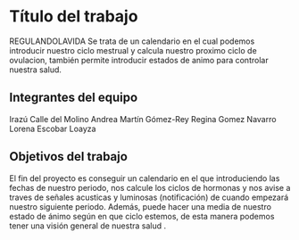 # Título del trabajo

REGULANDOLAVIDA
Se trata de un calendario en el cual podemos introducir nuestro ciclo mestrual y calcula nuestro proximo ciclo de ovulacion, también permite introducir estados de animo para controlar nuestra salud.
## Integrantes del equipo

Irazú Calle del Molino 
Andrea Martín Gómez-Rey
Regina Gomez Navarro
Lorena Escobar Loayza

## Objetivos del trabajo

El fin del proyecto es conseguir un calendario en el que introduciendo las fechas de nuestro periodo, nos calcule los ciclos de hormonas y nos avise a traves de señales acusticas y luminosas (notificación) de cuando empezará nuestro siguiente periodo.
Además, puede hacer una media de nuestro estado de ánimo según en que ciclo estemos, de esta manera podemos tener una visión general de nuestra salud .
